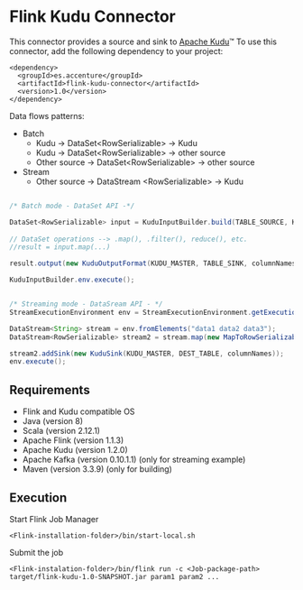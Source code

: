 # Flink Kudu Connector
This connector provides a source and sink to [Apache Kudu](http://kudu.apache.org/)™
To use this connector, add the following dependency to your project:

```
<dependency>
  <groupId>es.accenture</groupId>
  <artifactId>flink-kudu-connector</artifactId>
  <version>1.0</version>
</dependency>
```


Data flows patterns:
* Batch
  * Kudu -> DataSet\<RowSerializable\> -> Kudu
  * Kudu -> DataSet\<RowSerializable\> -> other source
  * Other source -> DataSet\<RowSerializable\> -> other source
* Stream
  * Other source -> DataStream \<RowSerializable\> -> Kudu


```java

/* Batch mode - DataSet API -*/

DataSet<RowSerializable> input = KuduInputBuilder.build(TABLE_SOURCE, KUDU_MASTER)
               
// DataSet operations --> .map(), .filter(), reduce(), etc.
//result = input.map(...)

result.output(new KuduOutputFormat(KUDU_MASTER, TABLE_SINK, columnNames, KuduOutputFormat.CREATE));

KuduInputBuilder.env.execute();

```

```java

/* Streaming mode - DataSream API - */
StreamExecutionEnvironment env = StreamExecutionEnvironment.getExecutionEnvironment();

DataStream<String> stream = env.fromElements("data1 data2 data3");
DataStream<RowSerializable> stream2 = stream.map(new MapToRowSerializable());

stream2.addSink(new KuduSink(KUDU_MASTER, DEST_TABLE, columnNames));
env.execute();


```


## Requirements

* Flink and Kudu compatible OS
* Java (version 8)
* Scala (version 2.12.1)
* Apache Flink (version 1.1.3)
* Apache Kudu (version 1.2.0)
* Apache Kafka (version 0.10.1.1) (only for streaming example)
* Maven (version 3.3.9) (only for building)



## Execution

Start Flink Job Manager
```
<Flink-installation-folder>/bin/start-local.sh
```
Submit the job
```
<Flink-instalation-folder>/bin/flink run -c <Job-package-path> target/flink-kudu-1.0-SNAPSHOT.jar param1 param2 ...
```

